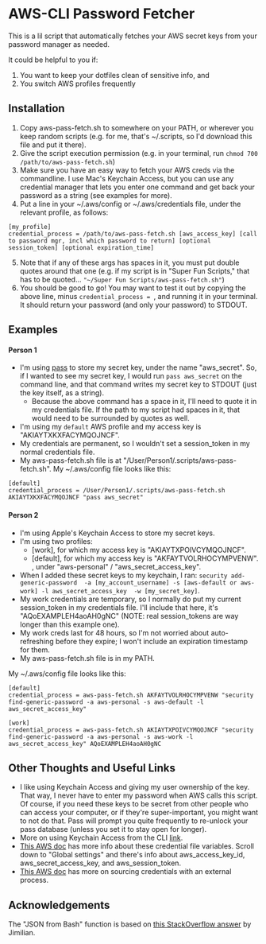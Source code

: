 # AWS-CLI Password Fetcher

This is a lil script that automatically fetches your AWS secret keys from your password manager as needed.

It could be helpful to you if:
1. You want to keep your dotfiles clean of sensitive info, and
2. You switch AWS profiles frequently

## Installation

1. Copy aws-pass-fetch.sh to somewhere on your PATH, or wherever you keep random scripts (e.g. for me, that's ~/.scripts, so I'd download this file and put it there).
2. Give the script execution permission (e.g. in your terminal, run `chmod 700 /path/to/aws-pass-fetch.sh`)
3. Make sure you have an easy way to fetch your AWS creds via the commandline. I use Mac's Keychain Access, but you can use any credential manager that lets you enter one command and get back your password as a string (see examples for more).
4. Put a line in your ~/.aws/config or ~/.aws/credentials file, under the relevant profile, as follows:

```
[my_profile]
credential_process = /path/to/aws-pass-fetch.sh [aws_access_key] [call to password mgr, incl which password to return] [optional session_token] [optional expiration_time]
```

5. Note that if any of these args has spaces in it, you must put double quotes around that one (e.g. if my script is in "Super Fun Scripts," that has to be quoted... `"~/Super Fun Scripts/aws-pass-fetch.sh"`)
6. You should be good to go! You may want to test it out by copying the above line, minus `credential_process = `, and running it in your terminal. It should return your password (and only your password) to STDOUT.

## Examples

#### Person 1

* I'm using [pass](https://www.passwordstore.org) to store my secret key, under the name "aws_secret". So, if I  wanted to see my secret key, I would run `pass aws_secret` on the command line, and that command writes my secret key to STDOUT (just the key itself, as a string). 
    * Because the above command has a space in it, I'll need to quote it in my credentials file. If the path to my script had spaces in it, that would need to be surrounded by quotes as well.
* I'm using my `default` AWS profile and my access key is "AKIAYTXKXFACYMQOJNCF". 
* My credentials are permanent, so I wouldn't set a session_token in my normal credentials file. 
* My aws-pass-fetch.sh file is at "/User/Person1/.scripts/aws-pass-fetch.sh". My ~/.aws/config file looks like this: 

```
[default]
credential_process = /User/Person1/.scripts/aws-pass-fetch.sh AKIAYTXKXFACYMQOJNCF "pass aws_secret"
```

#### Person 2 

* I'm using Apple's Keychain Access to store my secret keys.
* I'm using two profiles: 
    * [work], for which my access  key is "AKIAYTXPOIVCYMQOJNCF".
    * [default], for which my access  key is "AKFAYTVOLRHOCYMPVENW". 
, under "aws-personal" / "aws_secret_access_key". 
* When I added these secret keys to my keychain, I ran: `security add-generic-password  -a [my_account_username] -s [aws-default or aws-work] -l aws_secret_access_key  -w [my_secret_key]`. 
* My work credentials are temporary, so  I normally do put my current session_token in my credentials file. I'll include that here, it's "AQoEXAMPLEH4aoAH0gNC" (NOTE: real  session_tokens are way longer than this example one). 
* My work creds last for 48 hours, so I'm not worried about auto-refreshing before they expire; I won't include an expiration timestamp for them.
* My aws-pass-fetch.sh file is in my PATH. 
  
My ~/.aws/config file looks like this:

``` 
[default]
credential_process = aws-pass-fetch.sh AKFAYTVOLRHOCYMPVENW "security find-generic-password -a aws-personal -s aws-default -l aws_secret_access_key" 

[work]
credential_process = aws-pass-fetch.sh AKIAYTXPOIVCYMQOJNCF "security find-generic-password -a aws-personal -s aws-work -l aws_secret_access_key" AQoEXAMPLEH4aoAH0gNC
```


## Other Thoughts and Useful Links

* I like using Keychain Access and giving my user ownership of the key. That way, I never have to enter my password when AWS calls this script. Of course, if you need these keys to be secret from other people who can access your computer, or if they're super-important, you might want to not do that. Pass will prompt you quite frequently to re-unlock your pass database (unless you set it to stay open for longer).
* More on using Keychain Access from the CLI [link](https://www.netmeister.org/blog/keychain-passwords.html).
* [This AWS doc](https://docs.aws.amazon.com/cli/latest/userguide/cli-configure-files.html#cli-configure-files-global) has more info about these credential file variables. Scroll down to "Global settings" and there's info about aws_access_key_id,  aws_secret_access_key, and aws_session_token. 
* [This AWS doc](https://docs.aws.amazon.com/cli/latest/userguide/cli-configure-sourcing-external.html) has more on sourcing credentials with an external process.

## Acknowledgements

The "JSON from Bash" function is based on [this StackOverflow answer](https://stackoverflow.com/questions/12524437/output-json-from-bash-script/12524510) by Jimilian. 
